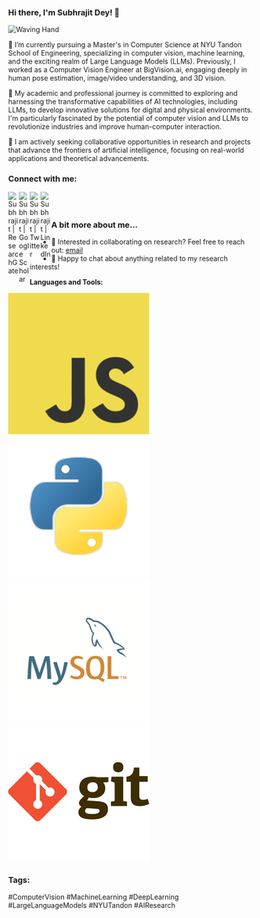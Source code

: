 ### Hi there, I'm Subhrajit Dey! 👋
![Waving Hand](https://media.giphy.com/media/hvRJCLFzcasrR4ia7z/giphy.gif)

🔭 I’m currently pursuing a Master's in Computer Science at NYU Tandon School of Engineering, specializing in computer vision, machine learning, and the exciting realm of Large Language Models (LLMs). Previously, I worked as a Computer Vision Engineer at BigVision.ai, engaging deeply in human pose estimation, image/video understanding, and 3D vision.

🌱 My academic and professional journey is committed to exploring and harnessing the transformative capabilities of AI technologies, including LLMs, to develop innovative solutions for digital and physical environments. I'm particularly fascinated by the potential of computer vision and LLMs to revolutionize industries and improve human-computer interaction.

💬 I am actively seeking collaborative opportunities in research and projects that advance the frontiers of artificial intelligence, focusing on real-world applications and theoretical advancements.

### Connect with me:

[<img align="left" alt="Subhrajit | ResearchGate" width="22px" src="https://cloud.githubusercontent.com/assets/10654684/6204302/3c0858ae-b546-11e4-852c-6c747bbdc3f3.png" />](https://www.researchgate.net/profile/Subhrajit-Dey-3)
[<img align="left" alt="Subhrajit | Google Scholar" width="22px" src="https://img.icons8.com/color/48/000000/google-scholar--v3.png" />](https://scholar.google.com/citations?user=qF5U1hIAAAAJ&hl=en)
[<img align="left" alt="Subhrajit | Twitter" width="22px" src="https://raw.githubusercontent.com/peterthehan/peterthehan/master/assets/twitter.svg" />](https://twitter.com/subhrajit608)
[<img align="left" alt="Subhrajit | LinkedIn" width="22px" src="https://raw.githubusercontent.com/peterthehan/peterthehan/master/assets/linkedin.svg" />](https://www.linkedin.com/in/subhrajit-dey-7a2784166/)

<br />
<br />

### A bit more about me...
- 💼 Interested in collaborating on research? Feel free to reach out: [email](mailto:subhrajitdey.agt@gmail.com)
- 💬 Happy to chat about anything related to my research interests!

**Languages and Tools:**

![JavaScript](https://raw.githubusercontent.com/github/explore/80688e429a7d4ef2fca1e82350fe8e3517d3494d/topics/javascript/javascript.png)
![Python](https://raw.githubusercontent.com/github/explore/80688e429a7d4ef2fca1e82350fe8e3517d3494d/topics/python/python.png)
![MySQL](https://raw.githubusercontent.com/github/explore/80688e429a7d4ef2fca1e82350fe8e3517d3494d/topics/mysql/mysql.png)
![Git](https://raw.githubusercontent.com/github/explore/80688e429a7d4ef2fca1e82350fe8e3517d3494d/topics/git/git.png)

### Tags:
#ComputerVision #MachineLearning #DeepLearning #LargeLanguageModels #NYUTandon #AIResearch
